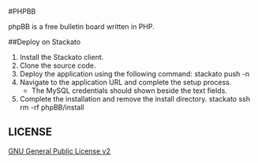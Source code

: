 #PHPBB

phpBB is a free bulletin board written in PHP.

##Deploy on Stackato

1. Install the Stackato client.
2. Clone the source code. 
3. Deploy the application using the following command:
     stackato push -n
4. Navigate to the application URL and complete the setup process.
     * The MySQL credentials should shown beside the text fields.
5. Complete the installation and remove the install directory.
     stackato ssh <app-name>
     rm -rf phpBB/install

## LICENSE

[GNU General Public License v2](http://opensource.org/licenses/gpl-2.0.php)
